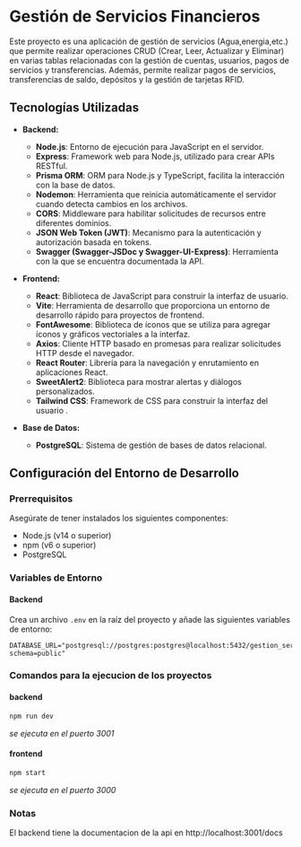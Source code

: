 # Gestión de Servicios Financieros

Este proyecto es una aplicación de gestión de servicios (Agua,energia,etc.) que permite realizar operaciones CRUD (Crear, Leer, Actualizar y Eliminar) en varias tablas relacionadas con la gestión de cuentas, usuarios, pagos de servicios y transferencias. Además, permite realizar pagos de servicios, transferencias de saldo, depósitos y la gestión de tarjetas RFID.

## Tecnologías Utilizadas

- **Backend:**

  - **Node.js**: Entorno de ejecución para JavaScript en el servidor.
  - **Express**: Framework web para Node.js, utilizado para crear APIs RESTful.
  - **Prisma ORM**: ORM para Node.js y TypeScript, facilita la interacción con la base de datos.
  - **Nodemon**: Herramienta que reinicia automáticamente el servidor cuando detecta cambios en los archivos.
  - **CORS**: Middleware para habilitar solicitudes de recursos entre diferentes dominios.
  - **JSON Web Token (JWT)**: Mecanismo para la autenticación y autorización basada en tokens.
  - **Swagger (Swagger-JSDoc y Swagger-UI-Express)**: Herramienta con la que se encuentra documentada la API.

- **Frontend:**

  - **React**: Biblioteca de JavaScript para construir la interfaz de usuario.
  - **Vite**: Herramienta de desarrollo que proporciona un entorno de desarrollo rápido para proyectos de frontend.
  - **FontAwesome**: Biblioteca de íconos que se utiliza para agregar íconos y gráficos vectoriales a la interfaz.
  - **Axios**: Cliente HTTP basado en promesas para realizar solicitudes HTTP desde el navegador.
  - **React Router**: Librería para la navegación y enrutamiento en aplicaciones React.
  - **SweetAlert2**: Biblioteca para mostrar alertas y diálogos personalizados.
  - **Tailwind CSS**: Framework de CSS para construir la interfaz del usuario .

- **Base de Datos:**
  - **PostgreSQL**: Sistema de gestión de bases de datos relacional.

## Configuración del Entorno de Desarrollo

### Prerrequisitos

Asegúrate de tener instalados los siguientes componentes:

- Node.js (v14 o superior)
- npm (v6 o superior)
- PostgreSQL

### Variables de Entorno

#### Backend

Crea un archivo `.env` en la raíz del proyecto y añade las siguientes variables de entorno:

```env
DATABASE_URL="postgresql://postgres:postgres@localhost:5432/gestion_servicios?schema=public"
```

### Comandos para la ejecucion de los proyectos

#### backend

```bash
npm run dev
```

_se ejecuta en el puerto 3001_

#### frontend

```bash
npm start
```

_se ejecuta en el puerto 3000_

### Notas

El backend tiene la documentacion de la api en http://localhost:3001/docs
